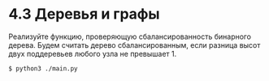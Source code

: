 # 4.3 Деревья и графы

Реализуйте функцию, проверяющую сбалансированность бинарного дерева. Будем считать дерево сбалансированным, если разница высот двух поддере­вьев любого узла не превышает 1. 

```bash
$ python3 ./main.py
```
